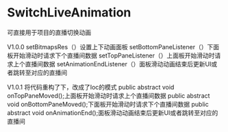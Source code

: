 # SwitchLiveAnimation
可直接用于项目的直播切换动画

V1.0.0
setBitmapsRes（）设置上下动画面板
setBottomPaneListener（）下面板开始滑动时请求下个直播间数据
setTopPaneListener（）上面板开始滑动时请求上个直播间数据
setAnimationEndListener（）面板滑动动画结束后更新UI或者跳转至对应的直播间

V1.0.1
将代码重构了下，改成了Ioc的模式
	public abstract void onTopPaneMoved();上面板开始滑动时请求上个直播间数据
	public abstract void onBottomPaneMoved();下面板开始滑动时请求下个直播间数据
	public abstract void onAnimationEnd();面板滑动动画结束后更新UI或者跳转至对应的直播间
